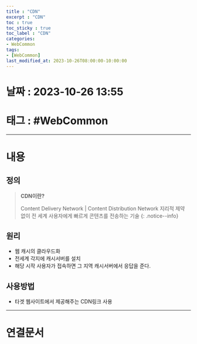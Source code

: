 ```yaml
---
title : "CDN"
excerpt : "CDN"
toc : true
toc_sticky : true
toc_label : "CDN"
categories:
- WebCommon
tags:
- [WebCommon]
last_modified_at: 2023-10-26T08:00:00-10:00:00
---
```


# 날짜 : 2023-10-26 13:55

# 태그 :  #WebCommon
---

# 내용

## 정의
> **CDN이란?**
>
> Content Delivery Network | Content Distribution Network
> 지리적 제약 없이 전 세계 사용자에게 빠르게 콘텐츠를 전송하는 기술
{: .notice--info}

## 원리
- 웹 캐시의 클라우드화
- 전세계 각지에 캐시서버를 설치
- 해당 시작 사용자가 접속하면 그 지역 캐시서버에서 응답을 준다.

## 사용방법
- 타겟 웹사이트에서 제공해주는 CDN링크 사용

---

# 연결문서
